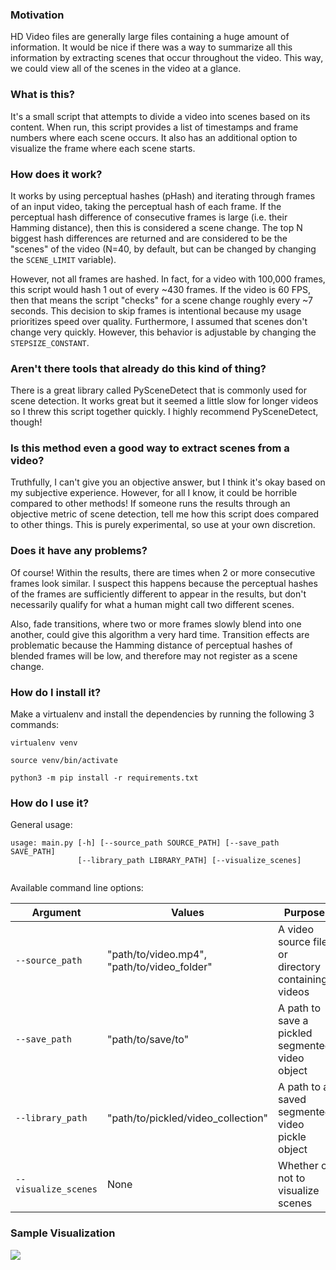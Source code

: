 ### Motivation
HD Video files are generally large files containing a huge amount of information. It would be nice if there was a way to summarize all this information by extracting scenes that occur throughout the video. This way, we could view all of the scenes in the video at a glance.

### What is this?
It's a small script that attempts to divide a video into scenes based on its content. When run, this script provides a list of timestamps and frame numbers where each scene occurs. It also has an additional option to visualize the frame where each scene starts. 

### How does it work?
It works by using perceptual hashes (pHash) and iterating through frames of an input video, taking the perceptual hash of each frame. If the perceptual hash difference of consecutive frames is large (i.e. their Hamming distance), then this is considered a scene change. The top N biggest hash differences are returned and are considered to be the "scenes" of the video (N=40, by default, but can be changed by changing the `SCENE_LIMIT` variable).

However, not all frames are hashed. In fact, for a video with 100,000 frames, this script would hash 1 out of every ~430 frames. If the video is 60 FPS, then that means the script "checks" for a scene change roughly every ~7 seconds. This decision to skip frames is intentional because my usage prioritizes speed over quality. Furthermore, I assumed that scenes don't change very quickly. However, this behavior is adjustable by changing the `STEPSIZE_CONSTANT`.

### Aren't there tools that already do this kind of thing?
There is a great library called PySceneDetect that is commonly used for scene detection. It works great but it seemed a little slow for longer videos so I threw this script together quickly. I highly recommend PySceneDetect, though! 

### Is this method even a good way to extract scenes from a video?
Truthfully, I can't give you an objective answer, but I think it's okay based on my subjective experience. However, for all I know, it could be horrible compared to other methods! If someone runs the results through an objective metric of scene detection, tell me how this script does compared to other things. This is purely experimental, so use at your own discretion.

### Does it have any problems?
Of course! Within the results, there are times when 2 or more consecutive frames look similar. I suspect this happens because the perceptual hashes of the frames are sufficiently different to appear in the results, but don't necessarily qualify for what a human might call two different scenes.

Also, fade transitions, where two or more frames slowly blend into one another, could give this algorithm a very hard time. Transition effects are problematic because the Hamming distance of perceptual hashes of blended frames will be low, and therefore may not register as a scene change. 

### How do I install it?
Make a virtualenv and install the dependencies by running the following 3 commands:

`virtualenv venv`

`source venv/bin/activate`

`python3 -m pip install -r requirements.txt`


### How do I use it?

General usage:

```python3
usage: main.py [-h] [--source_path SOURCE_PATH] [--save_path SAVE_PATH]
               [--library_path LIBRARY_PATH] [--visualize_scenes]
               
```

Available command line options:

| Argument             | Values                                       | Purpose                                            |
|----------------------|----------------------------------------------|----------------------------------------------------|
| `--source_path`      | "path/to/video.mp4", "path/to/video_folder"  | A video source file or directory containing videos |        
| `--save_path`        | "path/to/save/to"                            | A path to save a pickled segmented video object    |
| `--library_path`     | "path/to/pickled/video_collection"           | A path to a saved segmented video pickle object    |
| `--visualize_scenes` | None                                         | Whether or not to visualize scenes                 |


### Sample Visualization 
![](https://i.imgur.com/R1ZNw1p.jpg)

